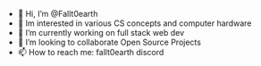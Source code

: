 - 👋 Hi, I’m @Fallt0earth
- 👀 Im interested in various CS concepts and computer hardware
- 🌱 I’m currently working on full stack web dev
- 💞️ I’m looking to collaborate Open Source Projects
- 📫 How to reach me: fallt0earth discord

<!---
Fallt0earth/Fallt0earth is a ✨ special ✨ repository because its `README.md` (this file) appears on your GitHub profile.
You can click the Preview link to take a look at your changes.
--->
